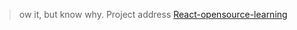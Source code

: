 > ow it, but know why.
Project address
[React-opensource-learning](https://github.com/Saber2pr/react-opensource-learning)